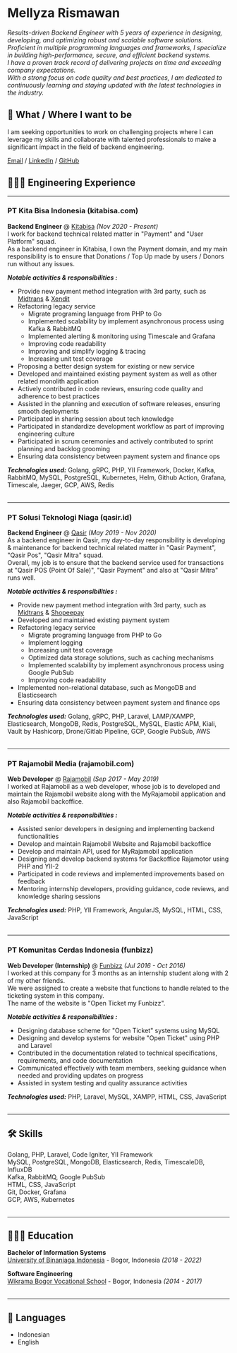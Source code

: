# Mellyza Rismawan

_Results-driven Backend Engineer with 5 years of experience in designing, developing, and optimizing robust and scalable software solutions. Proficient in multiple programming languages and frameworks, I specialize in building high-performance, secure, and efficient backend systems._
<br>_I have a proven track record of delivering projects on time and exceeding company expectations._
<br>_With a strong focus on code quality and best practices, I am dedicated to continuously learning and staying updated with the latest technologies in the industry._ <br>

## 📍 What / Where I want to be
I am seeking opportunities to work on challenging projects where I can leverage my skills and collaborate with talented professionals to make a significant impact in the field of backend engineering.

[Email](mailto:mellyza724@gmail.com) / [LinkedIn](https://www.linkedin.com/in/mellyzarsmwn/)
/ [GitHub](https://github.com/mellyzarsmwn/)

## 👩🏼‍💻 Engineering Experience

<hr>
<h3>PT Kita Bisa Indonesia (kitabisa.com) </h3>

**Backend Engineer** @ [Kitabisa](https://kitabisa.com/) _(Nov 2020 - Present)_ <br>
I work for backend technical related matter in "Payment" and "User Platform" squad.
<br>As a backend engineer in Kitabisa, I own the Payment domain, and my main responsibility is to ensure that Donations / Top Up made by users / Donors run without any issues.

**_Notable activities & responsibilities :_**
- Provide new payment method integration with 3rd party, such as [Midtrans](https://midtrans.com/id) & [Xendit](https://www.xendit.co/id/)
- Refactoring legacy service 
  - Migrate programing language from PHP to Go 
  - Implemented scalability by implement asynchronous process using Kafka & RabbitMQ
  - Implemented alerting & monitoring using Timescale and Grafana 
  - Improving code readability 
  - Improving and simplify logging & tracing 
  - Increasing unit test coverage
- Proposing a better design system for existing or new service
- Developed and maintained existing payment system as well as other related monolith application
- Actively contributed in code reviews, ensuring code quality and adherence to best practices
- Assisted in the planning and execution of software releases, ensuring smooth deployments
- Participated in sharing session about tech knowledge
- Participated in standardize development workflow as part of improving engineering culture
- Participated in scrum ceremonies and actively contributed to sprint planning and backlog grooming
- Ensuring data consistency between payment system and finance ops

**_Technologies used:_** Golang, gRPC, PHP, YII Framework, Docker, Kafka, RabbitMQ, MySQL, PostgreSQL, Kubernetes, Helm, Github Action, Grafana, Timescale, Jaeger, GCP, AWS, Redis
<br><br>

<hr>
<h3> PT Solusi Teknologi Niaga (qasir.id) </h3>

**Backend Engineer** @ [Qasir](https://www.qasir.id/) _(May 2019 - Nov 2020)_ <br>
As a backend engineer in Qasir, my day-to-day responsibility is developing & maintenance for backend technical related matter in "Qasir Payment", "Qasir Pos", "Qasir Mitra" squad.
<br>Overall, my job is to ensure that the backend service used for transactions at "Qasir POS (Point Of Sale)", "Qasir Payment" and also at "Qasir Mitra" runs well.

**_Notable activities & responsibilities :_**
- Provide new payment method integration with 3rd party, such as [Midtrans](https://midtrans.com/id) & [Shopeepay](https://shopeepay.co.id/)
- Developed and maintained existing payment system
- Refactoring legacy service
  - Migrate programing language from PHP to Go
  - Implement logging
  - Increasing unit test coverage
  - Optimized data storage solutions, such as caching mechanisms
  - Implemented scalability by implement asynchronous process using Google PubSub
  - Improving code readability
- Implemented non-relational database, such as MongoDB and Elasticsearch
- Ensuring data consistency between payment system and finance ops

**_Technologies used:_**  Golang, gRPC, PHP, Laravel, LAMP/XAMPP, Elasticsearch, MongoDB, Redis, PostgreSQL, MySQL, Elastic APM, Kiali, Vault by Hashicorp, Drone/Gitlab Pipeline, GCP, Google PubSub, AWS
<br><br>

<hr>
<h3> PT Rajamobil Media (rajamobil.com) </h3>

**Web Developer** @ [Rajamobil](https://www.rajamobil.com/) _(Sep 2017 - May 2019)_ <br>
I worked at Rajamobil as a web developer, whose job is to developed and maintain the Rajamobil website along with the MyRajamobil application and also Rajamobil backoffice.

**_Notable activities & responsibilities :_**
- Assisted senior developers in designing and implementing backend functionalities
- Develop and maintain Rajamobil Website and Rajamobil backoffice
- Develop and maintain API, used for MyRajamobil application 
- Designing and develop backend systems for Backoffice Rajamotor using PHP and YII-2
- Participated in code reviews and implemented improvements based on feedback
- Mentoring internship developers, providing guidance, code reviews, and knowledge sharing sessions

**_Technologies used:_** PHP, YII Framework, AngularJS, MySQL, HTML, CSS, JavaScript
<br><br>

<hr>
<h3> PT Komunitas Cerdas Indonesia (funbizz) </h3>

**Web Developer (Internship)** @ [Funbizz](https://www.linkedin.com/company/71643521/) _(Jul 2016 - Oct 2016)_ <br>
I worked at this company for 3 months as an internship student along with 2 of my other friends.
<br>We were assigned to create a website that functions to handle related to the ticketing system in this company. 
<br>The name of the website is "Open Ticket my Funbizz".

**_Notable activities & responsibilities :_**
- Designing database scheme for "Open Ticket" systems using MySQL
- Designing and develop systems for website "Open Ticket" using PHP and Laravel
- Contributed in the documentation related to technical specifications, requirements, and code documentation
- Communicated effectively with team members, seeking guidance when needed and providing updates on progress
- Assisted in system testing and quality assurance activities

**_Technologies used:_** PHP, Laravel, MySQL, XAMPP, HTML, CSS, JavaScript
<br><br>
<hr> 

## 🛠️ Skills
Golang, PHP, Laravel, Code Igniter, YII Framework
<br>MySQL, PostgreSQL, MongoDB, Elasticsearch, Redis, TimescaleDB, InfluxDB
<br>Kafka, RabbitMQ, Google PubSub
<br>HTML, CSS, JavaScript
<br>Git, Docker, Grafana
<br>GCP, AWS, Kubernetes
<br><br>
<hr> 

## 👩🏻‍🎓 Education
**Bachelor of Information Systems** <br>
[University of Binaniaga Indonesia](https://www.unbin.ac.id/) - Bogor, Indonesia _(2018 - 2022)_

**Software Engineering** <br>
[Wikrama Bogor Vocational School](https://smkwikrama.sch.id/) - Bogor, Indonesia _(2014 - 2017)_
<br><br>
<hr>

## 💬 Languages
- Indonesian
- English